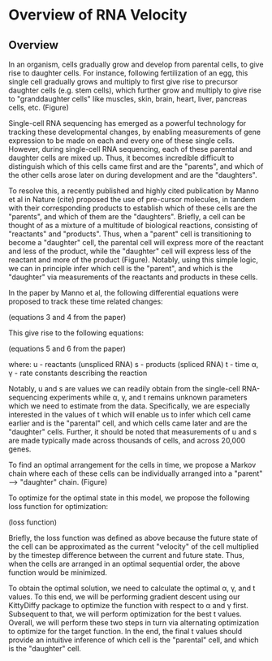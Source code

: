 # Overview of RNA Velocity


## Overview
In an organism, cells gradually grow and develop from parental cells, to give rise to daughter cells. For instance, following fertilization of an egg, this single cell gradually grows and multiply to first give rise to precursor daughter cells (e.g. stem cells), which further grow and multiply to give rise to "granddaughter cells" like muscles, skin, brain, heart, liver, pancreas cells, etc. (Figure)

Single-cell RNA sequencing has emerged as a powerful technology for tracking these developmental changes, by enabling measurements of gene expression to be made on each and every one of these single cells. However, during single-cell RNA sequencing, each of these parental and daughter cells are mixed up. Thus, it becomes incredible difficult to distinguish which of this cells came first and are the "parents", and which of the other cells arose later on during development and are the "daughters".

To resolve this, a recently published and highly cited publication by Manno et al in Nature (cite) proposed the use of pre-cursor molecules, in tandem with their corresponding products to establish which of these cells are the "parents", and which of them are the "daughters". Briefly, a cell can be thought of as a mixture of a multitude of biological reactions, consisting of "reactants" and "products". Thus, when a "parent" cell is transitioning to become a "daughter" cell, the parental cell will express more of the reactant and less of the product, while the "daughter" cell will express less of the reactant and more of the product (Figure). Notably, using this simple logic, we can in principle infer which cell is the "parent", and which is the "daughter" via measurements of the reactants and products in these cells.

In the paper by Manno et al, the following differential equations were proposed to track these time related changes:

(equations 3 and 4 from the paper)

This give rise to the following equations:

(equations 5 and 6 from the paper)

where:
u - reactants (unspliced RNA)
s - products (spliced RNA)
t - time
α, γ - rate constants describing the reaction

Notably, u and s are values we can readily obtain from the single-cell RNA-sequencing experiments while α, γ, and t remains unknown parameters which we need to estimate from the data. Specifically, we are especially interested in the values of t which will enable us to infer which cell came earlier and is the "parental" cell, and which cells came later and are the "daughter" cells. Further, it should be noted that measurements of u and s are made typically made across thousands of cells, and across 20,000 genes.

To find an optimal arrangement for the cells in time, we propose a Markov chain where each of these cells can be individually arranged into a "parent" --> "daughter" chain.  (Figure)

To optimize for the optimal state in this model, we propose the following loss function for optimization:

(loss function)

Briefly, the loss function was defined as above because the future state of the cell can be approximated as the current "velocity" of the cell multiplied by the timestep difference between the current and future state. Thus, when the cells are arranged in an optimal sequential order, the above function would be minimized.

To obtain the optimal solution, we need to calculate the optimal α, γ, and t values. To this end, we will be performing gradient descent using our KittyDiffy package to optimize the function with respect to α and γ first. Subsequent to that, we will perform optimization for the best t values. Overall, we will perform these two steps in turn via alternating optimization to optimize for the target function. In the end, the final t values should provide an intuitive inference of which cell is the "parental" cell, and which is the "daughter" cell.
